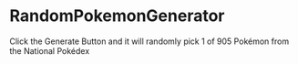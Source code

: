 # RandomPokemonGenerator
 Click the Generate Button and it will randomly pick 1 of 905 Pokémon from the National Pokédex
